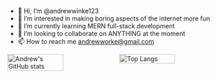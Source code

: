 - 👋 Hi, I’m @andrewwinke123
- 👀 I’m interested in making boring aspects of the internet more fun
- 🌱 I’m currently learning MERN full-stack development
- 💞️ I’m looking to collaborate on ANYTHING at the moment
- 📫 How to reach me andrewworke@gmail.com


<div style="display: flex;">
  <!-- Chart 1 -->
  <img src="https://github-readme-stats.vercel.app/api?username=andrewwinke123&show_icons=true&theme=highcontrast&hide=stars" alt="Andrew's GitHub stats" style="width: 50%;">

  <!-- Chart 2 -->
  <img src="https://github-readme-stats.vercel.app/api/top-langs/?username=andrewwinke123&layout=compact&theme=highcontrast" alt="Top Langs" style="width: 50%;">
</div>

<!---
andrewwinke123/andrewwinke123 is a ✨ special ✨ repository because its `README.md` (this file) appears on your GitHub profile.
You can click the Preview link to take a look at your changes.
--->
